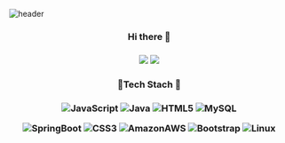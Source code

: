 

![header](https://capsule-render.vercel.app/api?type=slice&color=auto&height=300&section=header&text=EunjooKim&fontSize=90)

 <h3 align="center"> Hi there 👋 </h3>

 <h3 align="center"> 
 
 <a href="https://blog.naver.com/chu_veely"><img src="https://img.shields.io/badge/Velog-3DDC84?style=flat-square&logo=Blogger&logoColor=white"/></a> <a href="https://github.com/javajoo"><img src="https://hits.seeyoufarm.com/api/count/incr/badge.svg?url=https%3A%2F%2Fgithub.com%2Fseondal&count_bg=%23000000&title_bg=%23000000&icon=github.svg&icon_color=%23E7E7E7&title=GitHub&edge_flat=false)"/></a></h3>

<h3 align="center">🔭Tech Stach 🔭</h3>

<h3 align="center">
 
 ![JavaScript](https://img.shields.io/badge/JavaScript-F7DF1E?style=flat-square&logo=JavaScript&logoColor=black)  ![Java](https://img.shields.io/badge/Java-007396?style=flat-square&logo=JavaScript&logoColor=black)  ![HTML5](https://img.shields.io/badge/HTML5-E34F26?style=flat-square&logo=JavaScript&logoColor=black)  ![MySQL](https://img.shields.io/badge/MySQL-4479A1?style=flat-square&logo=JavaScript&logoColor=black) 
 
   ![SpringBoot](https://img.shields.io/badge/SpringBoot-6DB33F?style=flat-square&logo=JavaScript&logoColor=black)   ![CSS3](https://img.shields.io/badge/CSS3-1572B6?style=flat-square&logo=JavaScript&logoColor=black) ![AmazonAWS](https://img.shields.io/badge/AmazonAWS-232F3E?style=flat-square&logo=JavaScript&logoColor=black)    ![Bootstrap](https://img.shields.io/badge/Bootstrap-7952B3?style=flat-square&logo=JavaScript&logoColor=black)   ![Linux](https://img.shields.io/badge/Linux-FCC624?style=flat-square&logo=JavaScript&logoColor=black)  

</h3>
